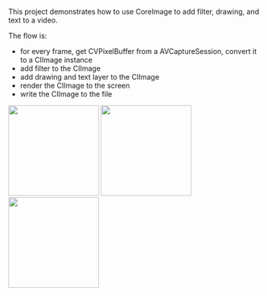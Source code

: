 This project demonstrates how to use CoreImage to add filter, drawing, and text to a video.

The flow is: 
- for every frame, get CVPixelBuffer from a AVCaptureSession, convert it to a CIImage instance
- add filter to the CIImage
- add drawing and text layer to the CIImage
- render the CIImage to the screen
- write the CIImage to the file


<img src="https://raw.githubusercontent.com/ltebean/LTVideoRecorder/master/pics/1.jpg" width="180">  <img src="https://raw.githubusercontent.com/ltebean/LTVideoRecorder/master/pics/2.jpg" width="180">  <img src="https://raw.githubusercontent.com/ltebean/LTVideoRecorder/master/pics/3.jpg" width="180">

